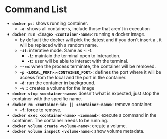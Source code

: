 # Command List

- **`docker ps`**: shows running container.
    - **`-a`**: shows all containers, include those that aren't in execution
- **`docker run <image> <container-name>`**: running a docker image.
    - by default the docker will pick the <image>:latest and if you don't insert a <container-name>, it will be replaced with a random name.
    - **`-it`**: interative mode. Same as -i -t.
        - **`-i`**: maintain the terminal open to interaction.
        - **`-t`**: user will be able to interact with the terminal.
    - **`--rm`**: when the process terminate, the container will be removed.
    - **`-p <LOCAL_PORT>:<CONTAINER_PORT>`**: defines the port where it will be access from the local and the port in the container.
    - **`-d`**: run the container in background.
    - **`-v` <local-dir>:<container-dir>**: creates a volume for the image
- **`docker stop <container-name>`**: doesn't what is expected, just stop the container with the specific name.
- **`docker rm <container-id> || <container-name>`**: remove container.
    - **`-f`**: force to remove.
- **`docker exec <container-name> <command>`**: execute a command in the container. The container needs to be running.
- **`docker volume create <volume-name>`**: create a volume.
- **`docker volume inspect <volume-name>`**: show volume metadata.

